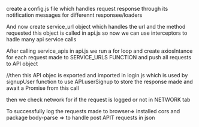create a config.js file which handles request response through its notification messages for differennt responsee/loaders

And now create service_url object which handles the url and the method requested 
this object is called in api.js so now we can use interceptors to hadle many api service calls 


After calling service_apis in api.js
we run a for loop and create axiosIntance for each request made to SERVICE_URLS FUNCTION and push all requests to API object 

//then this API objec is exported and imported in login.js
which is used by signupUser function  to use API.userSignup to store the response made and await a Promise from this call

then we check network for if the request is logged or not in NETWORK tab 

To successfully log the requests made to browser=>
installed cors
and package body-parse => to handle post APIT requests in json 